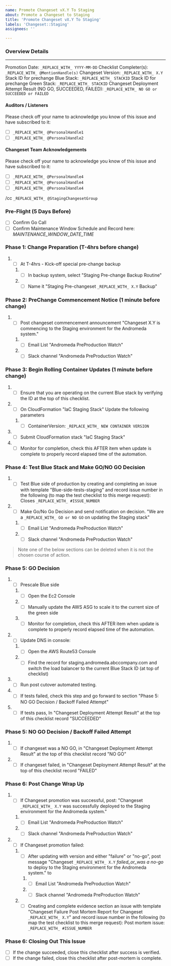 ```yaml
---
name: Promote Changeset vX.Y To Staging
about: Promote a Changeset to Staging
title: 'Promote Changeset vX.Y To Staging'
labels: 'Changeset::Staging'
assignees: ''

---
```

### Overview Details
_______
Promotion Date: `_REPLACE_WITH_ YYYY-MM-DD`
Checklist Completer(s): `_REPLACE_WITH_ @MentionHandle(s)`
Changeset Version: `_REPLACE_WITH_ X.Y`
Stack ID for prechange Blue Stack: `_REPLACE_WITH_ STACKID`
Stack ID for prechange Green Stack: `_REPLACE_WITH_ STACKID`
Changeset Deployment Attempt Result (NO GO, SUCCEEDED, FAILED): `_REPLACE_WITH_ NO GO or SUCCEEDED or FAILED`

#### Auditors / Listeners
Please check off your name to acknowledge you know of this issue and have subscribed to it:
* [ ] `_REPLACE_WITH_ @PersonalHandle1`
* [ ] `_REPLACE_WITH_ @PersonalHandle2`

#### Changeset Team Acknowledgements
Please check off your name to acknowledge you know of this issue and have subscribed to it:
* [ ] `_REPLACE_WITH_ @PersonalHandle4`
* [ ] `_REPLACE_WITH_ @PersonalHandle4`
* [ ] `_REPLACE_WITH_ @PersonalHandle4`

/cc `_REPLACE_WITH_ @StagingChangesetGroup`


### Pre-Flight (5 Days Before)
* [ ] Confirm Go Call
* [ ] Confirm Maintenance Window Schedule and Record here: _MAINTENANCE_WINDOW_DATE_TIME_

### Phase 1: Change Preparation (T-4hrs before change)
1. * [ ] At T-4hrs - Kick-off special pre-change backup
    1. * [ ] In backup system, select "Staging Pre-change Backup Routine"
    2. * [ ] Name it "Staging Pre-changeset `_REPLACE_WITH_ X.Y` Backup"

### Phase 2: PreChange Commencement Notice (1 minute before change)
1. * [ ] Post changeset commencement announcement
   "Changeset X.Y is commencing to the Staging environment for the Andromeda system."
   1. * [ ] Email List "Andromeda PreProduction Watch"
   2. * [ ] Slack channel "Andromeda PreProduction Watch"

### Phase 3: Begin Rolling Container Updates (1 minute before change)
1. * [ ] Ensure that you are operating on the current Blue stack by verifying the ID at the top of this checklist.
2. * [ ] On CloudFormation "IaC Staging Stack" Update the following parameters
   1. * [ ] ContainerVersion: `_REPLACE_WITH_ NEW CONTAINER VERSION`
3. * [ ] Submit CloudFormation stack "IaC Staging Stack"
4. * [ ] Monitor for completion, check this AFTER item when update is complete to properly record elapsed time of the automation.

### Phase 4: Test Blue Stack and Make GO/NO GO Decision
1. * [ ] Test Blue side of production by creating and completing an issue with template "Blue-side-tests-staging" and record issue number in the following (to map the test checklist to this merge request):
Closes `_REPLACE_WITH_ #ISSUE_NUMBER`
2. * [ ] Make Go/No Go Decision and send notification on decision.
   "We are a `_REPLACE_WITH_ GO or NO GO` on updating the Staging stack"
   1. * [ ] Email List "Andromeda PreProduction Watch"
   2. * [ ] Slack channel "Andromeda PreProduction Watch"

> Note one of the below sections can be deleted when it is not the chosen course of action.

### Phase 5: GO Decision
1. * [ ] Prescale Blue side
   1. * [ ] Open the Ec2 Console
   2. * [ ] Manually update the AWS ASG to scale it to the current size of the green side
   3. * [ ] Monitor for completion, check this AFTER item when update is complete to properly record elapsed time of the automation.
2. * [ ] Update DNS in console:
   1. * [ ] Open the AWS Route53 Console
   2. * [ ] Find the record for staging.andromeda.abccompany.com and switch the load balancer to the current Blue Stack ID (at top of checklist)
3. * [ ] Run post cutover automated testing.
4. * [ ] If tests failed, check this step and go forward to section "Phase 5: NO GO Decision / Backoff Failed Attempt"
5. * [ ] If tests pass, In "Changeset Deployment Attempt Result" at the top of this checklist record "SUCCEEDED"

### Phase 5: NO GO Decision / Backoff Failed Attempt
1. * [ ] If changeset was a NO GO, in "Changeset Deployment Attempt Result" at the top of this checklist record "NO GO"
2. * [ ] If changeset failed, in "Changeset Deployment Attempt Result" at the top of this checklist record "FAILED"

### Phase 6: Post Change Wrap Up
1. * [ ] If Changeset promotion was successful, post:
   "Changeset `_REPLACE_WITH_ X.Y` was successfully deployed to the Staging environment for the Andromeda system."
   1. * [ ] Email List "Andromeda PreProduction Watch"
   2. * [ ] Slack channel "Andromeda PreProduction Watch"
2. * [ ] If Changeset promotion failed:
   1. * [ ] After updating with version and either "failure" or "no-go", post message "Changeset `_REPLACE_WITH_ X.Y` _failed_or_was a no-go_ to deploy to the Staging environment for the Andromeda system." to
      1. * [ ] Email List "Andromeda PreProduction Watch"
      2. * [ ] Slack channel "Andromeda PreProduction Watch"
   2. * [ ] Creating and complete evidence section an issue with template "Changeset Failure Post Mortem Report for Changeset `_REPLACE_WITH_ X.Y`" and record issue number in the following (to map the test checklist to this merge request):
   Post mortem issue: `_REPLACE_WITH_ #ISSUE_NUMBER`

### Phase 6: Closing Out This Issue
* [ ] If the change succeeded, close this checklist after success is verified.
* [ ] If the change failed, close this checklist after post-mortem is complete.